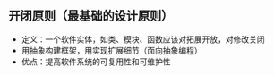 ## 开闭原则（最基础的设计原则）
* 定义：一个软件实体，如类、模块、函数应该对拓展开放，对修改关闭
* 用抽象构建框架，用实现扩展细节（面向抽象编程）
* 优点：提高软件系统的可复用性和可维护性
